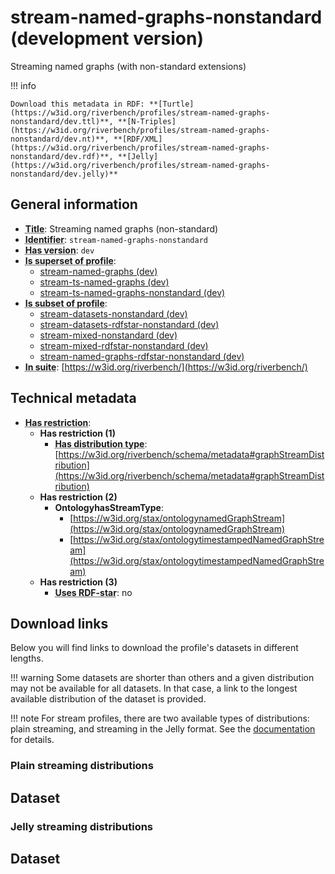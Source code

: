 # stream-named-graphs-nonstandard (development version)

Streaming named graphs (with non-standard extensions)

!!! info

    Download this metadata in RDF: **[Turtle](https://w3id.org/riverbench/profiles/stream-named-graphs-nonstandard/dev.ttl)**, **[N-Triples](https://w3id.org/riverbench/profiles/stream-named-graphs-nonstandard/dev.nt)**, **[RDF/XML](https://w3id.org/riverbench/profiles/stream-named-graphs-nonstandard/dev.rdf)**, **[Jelly](https://w3id.org/riverbench/profiles/stream-named-graphs-nonstandard/dev.jelly)**



## General information

- **<abbr title="A name given to the resource.">Title</abbr>**: Streaming named graphs (non-standard)
- **<abbr title="An unambiguous reference to the resource within a given context.">Identifier</abbr>**: `stream-named-graphs-nonstandard`
- **<abbr title="Version tag of an artifact">Has version</abbr>**: `dev`
- **<abbr title="Indicates that this profile contains all datasets of the other profile">Is superset of profile</abbr>**: 
    - [stream-named-graphs (dev)](https://w3id.org/riverbench/profiles/stream-named-graphs/dev)
    - [stream-ts-named-graphs (dev)](https://w3id.org/riverbench/profiles/stream-ts-named-graphs/dev)
    - [stream-ts-named-graphs-nonstandard (dev)](https://w3id.org/riverbench/profiles/stream-ts-named-graphs-nonstandard/dev)
- **<abbr title="Indicates that this profile's datasets are all in the other profile">Is subset of profile</abbr>**: 
    - [stream-datasets-nonstandard (dev)](https://w3id.org/riverbench/profiles/stream-datasets-nonstandard/dev)
    - [stream-datasets-rdfstar-nonstandard (dev)](https://w3id.org/riverbench/profiles/stream-datasets-rdfstar-nonstandard/dev)
    - [stream-mixed-nonstandard (dev)](https://w3id.org/riverbench/profiles/stream-mixed-nonstandard/dev)
    - [stream-mixed-rdfstar-nonstandard (dev)](https://w3id.org/riverbench/profiles/stream-mixed-rdfstar-nonstandard/dev)
    - [stream-named-graphs-rdfstar-nonstandard (dev)](https://w3id.org/riverbench/profiles/stream-named-graphs-rdfstar-nonstandard/dev)
- **<abbr title="Indicates the benchmark suite to which a dataset or profile belongs">In suite</abbr>**: [https://w3id.org/riverbench/](https://w3id.org/riverbench/)

## Technical metadata

- **<abbr title="Has profile restriction. The restrictions are joined with the AND operator.">Has restriction</abbr>**: 
    - **Has restriction (1)**    
        - **<abbr title="Indicates the type of RiverBench dataset distribution">Has distribution type</abbr>**: [https://w3id.org/riverbench/schema/metadata#graphStreamDistribution](https://w3id.org/riverbench/schema/metadata#graphStreamDistribution)
    - **Has restriction (2)**    
        - **OntologyhasStreamType**:     
            - [https://w3id.org/stax/ontologynamedGraphStream](https://w3id.org/stax/ontologynamedGraphStream)
            - [https://w3id.org/stax/ontologytimestampedNamedGraphStream](https://w3id.org/stax/ontologytimestampedNamedGraphStream)
    - **Has restriction (3)**    
        - **<abbr title="Whether the dataset uses RDF-star features.">Uses RDF-star</abbr>**: no


## Download links

Below you will find links to download the profile's datasets in different lengths.

!!! warning
    Some datasets are shorter than others and a given distribution may not be available for all datasets.
    In that case, a link to the longest available distribution of the dataset is provided.

!!! note
    For stream profiles, there are two available types of distributions: plain streaming, and streaming in the Jelly format. See the [documentation](../../documentation/dataset-release-format.md) for details.

### Plain streaming distributions

Dataset
---

### Jelly streaming distributions

Dataset
---